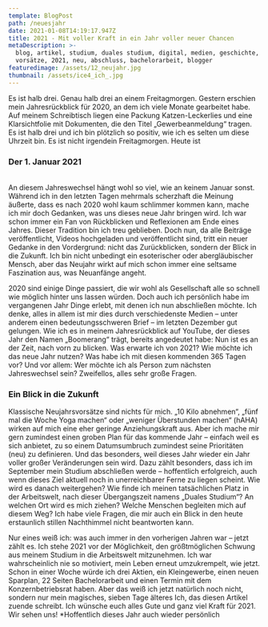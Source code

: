 ```yaml
---
template: BlogPost
path: /neuesjahr
date: 2021-01-08T14:19:17.947Z
title: 2021 - Mit voller Kraft in ein Jahr voller neuer Chancen
metaDescription: >-
  blog, artikel, studium, duales studium, digital, medien, geschichte, ziele,
  vorsätze, 2021, neu, abschluss, bachelorarbeit, blogger
featuredimage: /assets/12_neujahr.jpg
thumbnail: /assets/ice4_ich_.jpg
---
```

Es ist halb drei. Genau halb drei an einem Freitagmorgen. Gestern erschien mein Jahresrückblick für 2020, an dem ich viele Monate gearbeitet habe. Auf meinem Schreibtisch liegen eine Packung Katzen-Leckerlies und eine Klarsichtfolie mit Dokumenten, die den Titel „Gewerbeanmeldung“ tragen. Es ist halb drei und ich bin plötzlich so positiv, wie ich es selten um diese Uhrzeit bin. Es ist nicht irgendein Freitagmorgen. Heute ist 

### Der 1. Januar 2021

\
An diesem Jahreswechsel hängt wohl so viel, wie an keinem Januar sonst. Während ich in den letzten Tagen mehrmals scherzhaft die Meinung äußerte, dass es nach 2020 wohl kaum schlimmer kommen kann, mache ich mir doch Gedanken, was uns dieses neue Jahr bringen wird. Ich war schon immer ein Fan von Rückblicken und Reflexionen am Ende eines Jahres. Dieser Tradition bin ich treu geblieben. Doch nun, da alle Beiträge veröffentlicht, Videos hochgeladen und veröffentlicht sind, tritt ein neuer Gedanke in den Vordergrund: nicht das Zurückblicken, sondern der Blick in die Zukunft. Ich bin nicht unbedingt ein esoterischer oder abergläubischer Mensch, aber das Neujahr wirkt auf mich schon immer eine seltsame Faszination aus, was Neuanfänge angeht.

2020 sind einige Dinge passiert, die wir wohl als Gesellschaft alle so schnell wie möglich hinter uns lassen würden. Doch auch ich persönlich habe im vergangenen Jahr Dinge erlebt, mit denen ich nun abschließen möchte. Ich denke, alles in allem ist mir dies durch verschiedenste Medien – unter anderem einen bedeutungsschweren Brief – im letzten Dezember gut gelungen. Wie ich es in meinem Jahresrückblick auf YouTube, der dieses Jahr den Namen „Boomerang“ trägt, bereits angedeutet habe: Nun ist es an der Zeit, nach vorn zu blicken. Was erwarte ich von 2021? Wie möchte ich das neue Jahr nutzen? Was habe ich mit diesen kommenden 365 Tagen vor? Und vor allem: Wer möchte ich als Person zum nächsten Jahreswechsel sein? Zweifellos, alles sehr große Fragen.



### Ein Blick in die Zukunft

Klassische Neujahrsvorsätze sind nichts für mich. „10 Kilo abnehmen“, „fünf mal die Woche Yoga machen“ oder „weniger Überstunden machen“ (hAHA) wirken auf mich eine eher geringe Anziehungskraft aus. Aber ich mache mir gern zumindest einen groben Plan für das kommende Jahr – einfach weil es sich anbietet, zu so einem Datumsumbruch zumindest seine Prioritäten (neu) zu definieren. Und das besonders, weil dieses Jahr wieder ein Jahr voller großer Veränderungen sein wird. Dazu zählt besonders, dass ich im September mein Studium abschließen werde – hoffentlich erfolgreich, auch wenn dieses Ziel aktuell noch in unerreichbarer Ferne zu liegen scheint. Wie wird es danach weitergehen? Wie finde ich meinen tatsächlichen Platz in der Arbeitswelt, nach dieser Übergangszeit namens „Duales Studium“? An welchen Ort wird es mich ziehen? Welche Menschen begleiten mich auf diesem Weg? Ich habe viele Fragen, die mir auch ein Blick in den heute erstaunlich stillen Nachthimmel nicht beantworten kann.

Nur eines weiß ich: was auch immer in den vorherigen Jahren war – jetzt zählt es. Ich stehe 2021 vor der Möglichkeit, den größtmöglichen Schwung aus meinem Studium in die Arbeitswelt mitzunehmen. Ich war wahrscheinlich nie so motiviert, mein Leben erneut umzukrempelt, wie jetzt. Schon in einer Woche würde ich drei Aktien, ein Kleingewerbe, einen neuen Sparplan, 22 Seiten Bachelorarbeit und einen Termin mit dem Konzernbetriebsrat haben. Aber das weiß ich jetzt natürlich noch nicht, sondern nur mein magisches, sieben Tage älteres Ich, das diesen Artikel zuende schreibt. Ich wünsche euch alles Gute und ganz viel Kraft für 2021. Wir sehen uns! *Hoffentlich dieses Jahr auch wieder persönlich
